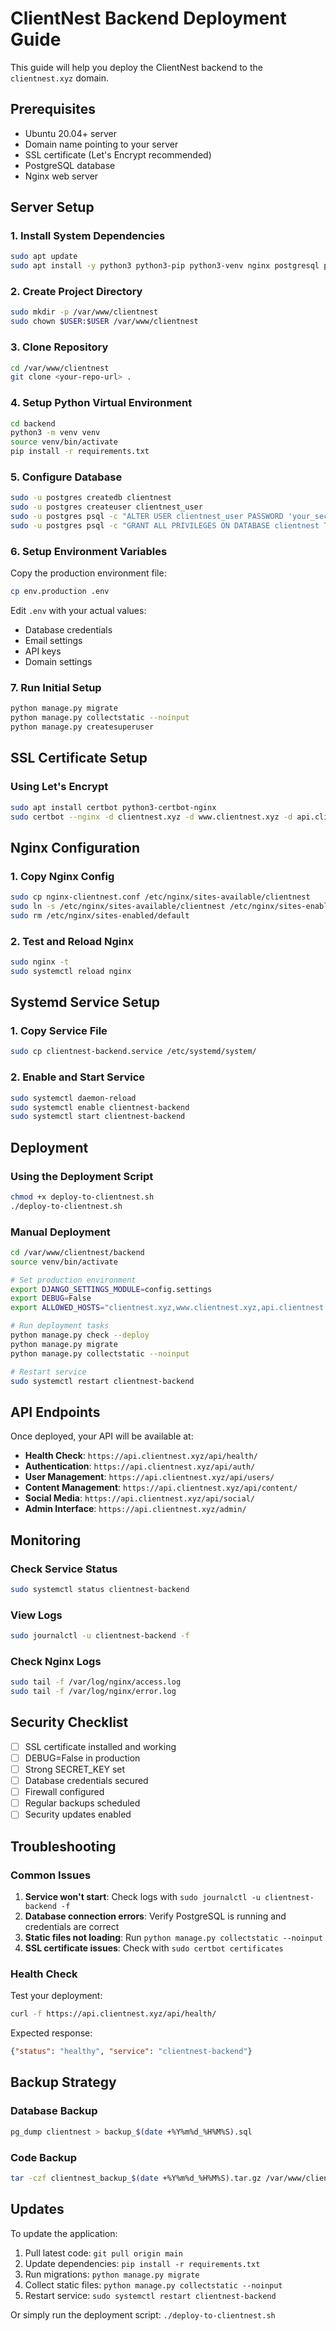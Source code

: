 # ClientNest Backend Deployment Guide

This guide will help you deploy the ClientNest backend to the `clientnest.xyz` domain.

## Prerequisites

- Ubuntu 20.04+ server
- Domain name pointing to your server
- SSL certificate (Let's Encrypt recommended)
- PostgreSQL database
- Nginx web server

## Server Setup

### 1. Install System Dependencies

```bash
sudo apt update
sudo apt install -y python3 python3-pip python3-venv nginx postgresql postgresql-contrib redis-server
```

### 2. Create Project Directory

```bash
sudo mkdir -p /var/www/clientnest
sudo chown $USER:$USER /var/www/clientnest
```

### 3. Clone Repository

```bash
cd /var/www/clientnest
git clone <your-repo-url> .
```

### 4. Setup Python Virtual Environment

```bash
cd backend
python3 -m venv venv
source venv/bin/activate
pip install -r requirements.txt
```

### 5. Configure Database

```bash
sudo -u postgres createdb clientnest
sudo -u postgres createuser clientnest_user
sudo -u postgres psql -c "ALTER USER clientnest_user PASSWORD 'your_secure_password';"
sudo -u postgres psql -c "GRANT ALL PRIVILEGES ON DATABASE clientnest TO clientnest_user;"
```

### 6. Setup Environment Variables

Copy the production environment file:
```bash
cp env.production .env
```

Edit `.env` with your actual values:
- Database credentials
- Email settings
- API keys
- Domain settings

### 7. Run Initial Setup

```bash
python manage.py migrate
python manage.py collectstatic --noinput
python manage.py createsuperuser
```

## SSL Certificate Setup

### Using Let's Encrypt

```bash
sudo apt install certbot python3-certbot-nginx
sudo certbot --nginx -d clientnest.xyz -d www.clientnest.xyz -d api.clientnest.xyz
```

## Nginx Configuration

### 1. Copy Nginx Config

```bash
sudo cp nginx-clientnest.conf /etc/nginx/sites-available/clientnest
sudo ln -s /etc/nginx/sites-available/clientnest /etc/nginx/sites-enabled/
sudo rm /etc/nginx/sites-enabled/default
```

### 2. Test and Reload Nginx

```bash
sudo nginx -t
sudo systemctl reload nginx
```

## Systemd Service Setup

### 1. Copy Service File

```bash
sudo cp clientnest-backend.service /etc/systemd/system/
```

### 2. Enable and Start Service

```bash
sudo systemctl daemon-reload
sudo systemctl enable clientnest-backend
sudo systemctl start clientnest-backend
```

## Deployment

### Using the Deployment Script

```bash
chmod +x deploy-to-clientnest.sh
./deploy-to-clientnest.sh
```

### Manual Deployment

```bash
cd /var/www/clientnest/backend
source venv/bin/activate

# Set production environment
export DJANGO_SETTINGS_MODULE=config.settings
export DEBUG=False
export ALLOWED_HOSTS="clientnest.xyz,www.clientnest.xyz,api.clientnest.xyz"

# Run deployment tasks
python manage.py check --deploy
python manage.py migrate
python manage.py collectstatic --noinput

# Restart service
sudo systemctl restart clientnest-backend
```

## API Endpoints

Once deployed, your API will be available at:

- **Health Check**: `https://api.clientnest.xyz/api/health/`
- **Authentication**: `https://api.clientnest.xyz/api/auth/`
- **User Management**: `https://api.clientnest.xyz/api/users/`
- **Content Management**: `https://api.clientnest.xyz/api/content/`
- **Social Media**: `https://api.clientnest.xyz/api/social/`
- **Admin Interface**: `https://api.clientnest.xyz/admin/`

## Monitoring

### Check Service Status

```bash
sudo systemctl status clientnest-backend
```

### View Logs

```bash
sudo journalctl -u clientnest-backend -f
```

### Check Nginx Logs

```bash
sudo tail -f /var/log/nginx/access.log
sudo tail -f /var/log/nginx/error.log
```

## Security Checklist

- [ ] SSL certificate installed and working
- [ ] DEBUG=False in production
- [ ] Strong SECRET_KEY set
- [ ] Database credentials secured
- [ ] Firewall configured
- [ ] Regular backups scheduled
- [ ] Security updates enabled

## Troubleshooting

### Common Issues

1. **Service won't start**: Check logs with `sudo journalctl -u clientnest-backend -f`
2. **Database connection errors**: Verify PostgreSQL is running and credentials are correct
3. **Static files not loading**: Run `python manage.py collectstatic --noinput`
4. **SSL certificate issues**: Check with `sudo certbot certificates`

### Health Check

Test your deployment:
```bash
curl -f https://api.clientnest.xyz/api/health/
```

Expected response:
```json
{"status": "healthy", "service": "clientnest-backend"}
```

## Backup Strategy

### Database Backup

```bash
pg_dump clientnest > backup_$(date +%Y%m%d_%H%M%S).sql
```

### Code Backup

```bash
tar -czf clientnest_backup_$(date +%Y%m%d_%H%M%S).tar.gz /var/www/clientnest
```

## Updates

To update the application:

1. Pull latest code: `git pull origin main`
2. Update dependencies: `pip install -r requirements.txt`
3. Run migrations: `python manage.py migrate`
4. Collect static files: `python manage.py collectstatic --noinput`
5. Restart service: `sudo systemctl restart clientnest-backend`

Or simply run the deployment script: `./deploy-to-clientnest.sh` 